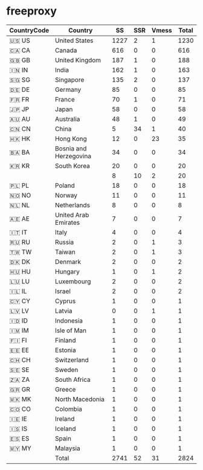 # freeproxy

|CountryCode|Country|SS|SSR|Vmess|Total|
|  ----  | ----  |  ----  | ----  |  ----  | ----  |
|🇺🇸 US|United States|1227|2|1|1230|
|🇨🇦 CA|Canada|616|0|0|616|
|🇬🇧 GB|United Kingdom|187|1|0|188|
|🇮🇳 IN|India|162|1|0|163|
|🇸🇬 SG|Singapore|135|2|0|137|
|🇩🇪 DE|Germany|85|0|0|85|
|🇫🇷 FR|France|70|1|0|71|
|🇯🇵 JP|Japan|58|0|0|58|
|🇦🇺 AU|Australia|48|1|0|49|
|🇨🇳 CN|China|5|34|1|40|
|🇭🇰 HK|Hong Kong|12|0|23|35|
|🇧🇦 BA|Bosnia and Herzegovina|34|0|0|34|
|🇰🇷 KR|South Korea|20|0|0|20|
| ||8|10|2|20|
|🇵🇱 PL|Poland|18|0|0|18|
|🇳🇴 NO|Norway|11|0|0|11|
|🇳🇱 NL|Netherlands|8|0|0|8|
|🇦🇪 AE|United Arab Emirates|7|0|0|7|
|🇮🇹 IT|Italy|4|0|0|4|
|🇷🇺 RU|Russia|2|0|1|3|
|🇹🇼 TW|Taiwan|2|0|1|3|
|🇩🇰 DK|Denmark|2|0|0|2|
|🇭🇺 HU|Hungary|1|0|1|2|
|🇱🇺 LU|Luxembourg|2|0|0|2|
|🇮🇱 IL|Israel|2|0|0|2|
|🇨🇾 CY|Cyprus|1|0|0|1|
|🇱🇻 LV|Latvia|0|0|1|1|
|🇮🇩 ID|Indonesia|1|0|0|1|
|🇮🇲 IM|Isle of Man|1|0|0|1|
|🇫🇮 FI|Finland|1|0|0|1|
|🇪🇪 EE|Estonia|1|0|0|1|
|🇨🇭 CH|Switzerland|1|0|0|1|
|🇸🇪 SE|Sweden|1|0|0|1|
|🇿🇦 ZA|South Africa|1|0|0|1|
|🇬🇷 GR|Greece|1|0|0|1|
|🇲🇰 MK|North Macedonia|1|0|0|1|
|🇨🇴 CO|Colombia|1|0|0|1|
|🇮🇪 IE|Ireland|1|0|0|1|
|🇮🇸 IS|Iceland|1|0|0|1|
|🇪🇸 ES|Spain|1|0|0|1|
|🇲🇾 MY|Malaysia|1|0|0|1|
||Total|2741|52|31|2824|
